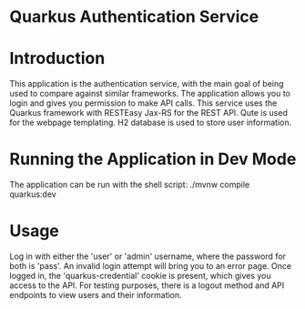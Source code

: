 # Quarkus Authentication Service

# Introduction

This application is the authentication service, with the main goal of being used to compare against similar frameworks.
The application allows you to login and gives you permission to make API calls. This service uses the Quarkus framework with RESTEasy Jax-RS
for the REST API. Qute is used for the webpage templating. H2 database is used to store user information.

# Running the Application in Dev Mode

The application can be run with the shell script:
./mvnw compile quarkus:dev

# Usage

Log in with either the 'user' or 'admin' username, where the password for both is 'pass'.
An invalid login attempt will bring you to an error page. Once logged in, the 'quarkus-credential' 
cookie is present, which gives you access to the API. For testing purposes, there is a logout method
and API endpoints to view users and their information.